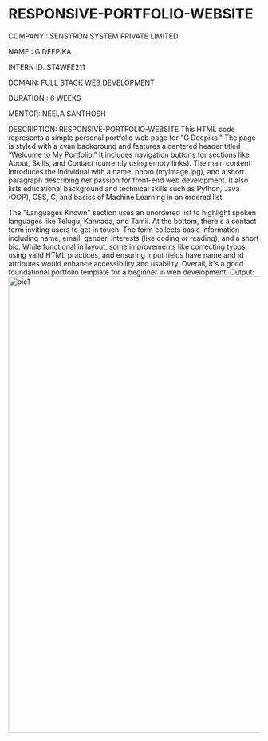 # RESPONSIVE-PORTFOLIO-WEBSITE
COMPANY : SENSTRON SYSTEM PRIVATE LIMITED

NAME : G DEEPIKA

INTERN ID: ST4WFE211

DOMAIN: FULL STACK WEB DEVELOPMENT

DURATION : 6 WEEKS

MENTOR: NEELA SANTHOSH

DESCRIPTION: RESPONSIVE-PORTFOLIO-WEBSITE
This HTML code represents a simple personal portfolio web page for "G Deepika." The page is styled with a cyan background and features a centered header titled “Welcome to My Portfolio.” It includes navigation buttons for sections like About, Skills, and Contact (currently using empty links). The main content introduces the individual with a name, photo (myimage.jpg), and a short paragraph describing her passion for front-end web development. It also lists educational background and technical skills such as Python, Java (OOP), CSS, C, and basics of Machine Learning in an ordered list.

The "Languages Known" section uses an unordered list to highlight spoken languages like Telugu, Kannada, and Tamil. At the bottom, there's a contact form inviting users to get in touch. The form collects basic information including name, email, gender, interests (like coding or reading), and a short bio. While functional in layout, some improvements like correcting typos, using valid HTML practices, and ensuring input fields have name and id attributes would enhance accessibility and usability. Overall, it's a good foundational portfolio template for a beginner in web development.
 Output:
 <img width="1886" height="913" alt="pic1" src="https://github.com/user-attachments/assets/d889e686-374d-46a0-b2ec-a92e288c21db" />
